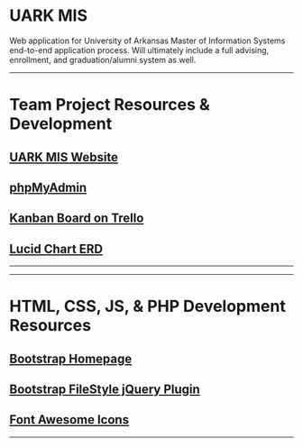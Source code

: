 # UARK MIS
Web application for University of Arkansas Master of Information Systems end-to-end application process. Will ultimately include a full advising, enrollment, and graduation/alumni system as well.

---
# Team Project Resources & Development

## [UARK MIS Website](https://www.uark.us/)
## [phpMyAdmin](https://www.uark.us/phpmyadmin/)
## [Kanban Board on Trello](https://trello.com/b/kZ0XonvQ/maintenance-project)
## [Lucid Chart ERD](https://www.lucidchart.com/documents/edit/96ca7a6d-3023-42ea-927e-7d43fdfb416c)
---

---
# HTML, CSS, JS, & PHP Development Resources

## [Bootstrap Homepage](http://getbootstrap.com/)
## [Bootstrap FileStyle jQuery Plugin](http://markusslima.github.io/bootstrap-filestyle/)
## [Font Awesome Icons](http://fontawesome.io/icons/)
---
